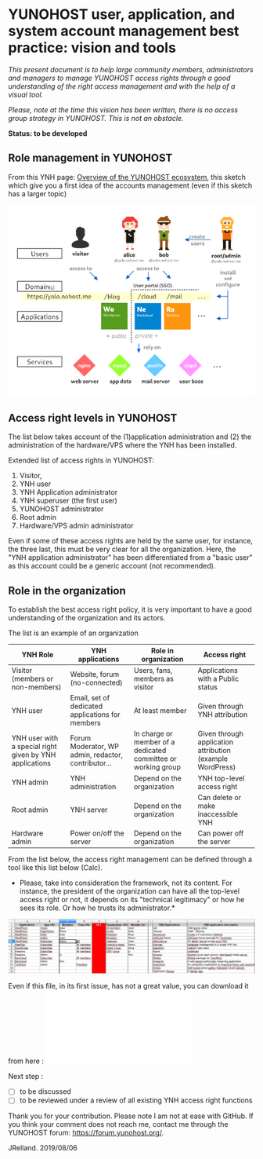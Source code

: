 # YUNOHOST user, application, and system account management best practice: vision and tools

*This present document is to help large community members, administrators and managers to manage YUNOHOST access rights through a good understanding of the right access management and with the help of a visual tool.* 

*Please, note at the time this vision has been written, there is no access group strategy in YUNOHOST. This is not an obstacle.*

**Status: to be developed**

## Role management in YUNOHOST
From this YNH page: [Overview of the YUNOHOST ecosystem](https://yunohost.org/#/overview_en),
this sketch which give you a first idea of the accounts management (even if this sketch has a larger topic)

![access right in YUNOHOST](/images/ecosystem[1].png)

## Access right levels in YUNOHOST
The list below takes account of the (1)application administration and (2) the administration of the hardware/VPS where the YNH has been installed.

Extended list of access rights in YUNOHOST:
1. Visitor,
2. YNH user
3. YNH Application administrator
4. YNH superuser (the first user)
5. YUNOHOST administrator
6. Root admin
7. Hardware/VPS admin administrator

Even if some of these access rights are held by the same user, for instance, the three last, this must be very clear for all the organization.
Here, the "YNH application administrator" has been differentiated from a "basic user" as this account could be a generic account (not recommended).

## Role in the organization
To establish the best access right policy, it is very important to have a good understanding of the organization and its actors.

The list is an example of an organization 

YNH Role   | YNH applications |  Role in organization  |   Access right
---------------|-----------|------------------------|-----------------
Visitor (members or non-members) | Website, forum (no-connected)   | Users, fans, members as visitor | Applications with a Public status
YNH user | Email, set of dedicated applications for members | At least member | Given through YNH attribution 
YNH user with a special right given by YNH applications | Forum Moderator, WP admin, redactor, contributor... | In charge or member of a dedicated committee or working group| Given through application attribution (example WordPress)  |  
YNH admin | YNH administration | Depend on the organization | YNH top-level access right 
Root admin | YNH server | Depend on the organization | Can delete or make inaccessible YNH 
Hardware admin | Power on/off the server | Depend on the organization | Can power off the server 

From the list below, the access right management can be defined through a tool like this list below (Calc).
* Please, take into consideration the framework, not its content. For instance, the president of the organization can have all the top-level access right or not, it depends on its "technical legitimacy" or how he sees its role. Or how he trusts its administrator.*

![Example. Tool for access right management in a large community](/images/Screen-Copy_access-right_20190806.JPG)

Even if this file, in its first issue, has not a great value, you can download it from here : ![Example. Calc file for YNH account management v0.1](/files/YNH-Access-right-management-tool_v0.1.ods)

Next step :
- [ ] to be discussed
- [ ] to be reviewed under a review of all existing YNH access right functions

Thank you for your contribution.
Please note I am not at ease with GitHub. If you think your comment does not reach me, contact me through the YUNOHOST forum: https://forum.yunohost.org/.

JRelland. 2019/08/06

